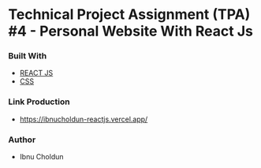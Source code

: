 # Technical Project Assignment (TPA) #4 - Personal Website With React Js

### Built With
- [REACT JS](https://reactjs.org/)
- [CSS](https://www.w3schools.com/css/)

### Link Production
- https://ibnucholdun-reactjs.vercel.app/

### Author
- Ibnu Choldun
